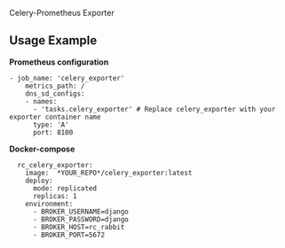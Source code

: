 Celery-Prometheus Exporter

## Usage Example

**Prometheus configuration**

```
- job_name: 'celery_exporter'
    metrics_path: /
    dns_sd_configs:
    - names:
      - 'tasks.celery_exporter' # Replace celery_exporter with your exporter container name
      type: 'A'
      port: 8100
```

**Docker-compose** 

```
  rc_celery_exporter:
    image:  *YOUR_REPO*/celery_exporter:latest
    deploy:
      mode: replicated
      replicas: 1
    environment:
      - BROKER_USERNAME=django
      - BROKER_PASSWORD=django
      - BROKER_HOST=rc_rabbit
      - BROKER_PORT=5672
```
